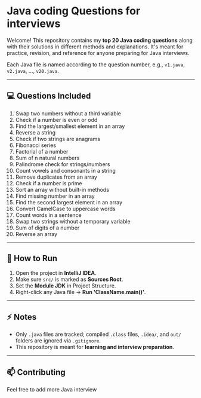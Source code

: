 # Java coding Questions for interviews

Welcome! This repository contains my **top 20 Java coding questions** along with their solutions in different methods and explanations. It's meant for practice, revision, and reference for anyone preparing for Java interviews.


Each Java file is named according to the question number, e.g., `v1.java`, `v2.java`, ..., `v20.java`.

---

## 💻 Questions Included

1. Swap two numbers without a third variable  
2. Check if a number is even or odd  
3. Find the largest/smallest element in an array  
4. Reverse a string  
5. Check if two strings are anagrams  
6. Fibonacci series  
7. Factorial of a number  
8. Sum of n natural numbers  
9. Palindrome check for strings/numbers  
10. Count vowels and consonants in a string  
11. Remove duplicates from an array  
12. Check if a number is prime  
13. Sort an array without built-in methods  
14. Find missing number in an array  
15. Find the second largest element in an array  
16. Convert CamelCase to uppercase words  
17. Count words in a sentence  
18. Swap two strings without a temporary variable  
19. Sum of digits of a number  
20. Reverse an array  

---

## 📌 How to Run

1. Open the project in **IntelliJ IDEA**.  
2. Make sure `src/` is marked as **Sources Root**.  
3. Set the **Module JDK** in Project Structure.  
4. Right-click any Java file → **Run 'ClassName.main()'**.  

---

## ⚡ Notes

- Only `.java` files are tracked; compiled `.class` files, `.idea/`, and `out/` folders are ignored via `.gitignore`.  
- This repository is meant for **learning and interview preparation**.  

---

## 📫 Contributing

Feel free to add more Java interview


